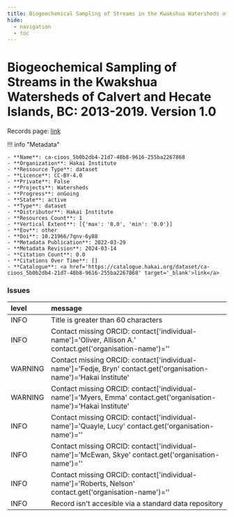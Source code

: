 ```yaml
---
title: Biogeochemical Sampling of Streams in the Kwakshua Watersheds of Calvert and Hecate Islands, BC: 2013-2019. Version 1.0
hide:
  - navigation
  - toc
---
```


# Biogeochemical Sampling of Streams in the Kwakshua Watersheds of Calvert and Hecate Islands, BC: 2013-2019. Version 1.0

Records page: <a href='https://catalogue.hakai.org/dataset/ca-cioos_5b0b2db4-21d7-48b8-9616-255ba2267868' target='_blank'>link</a>

<div id='map'></div>

!!! info "Metadata"
    
    - **Name**: ca-cioos_5b0b2db4-21d7-48b8-9616-255ba2267868 
    - **Organization**: Hakai Institute 
    - **Ressource Type**: dataset 
    - **Licence**: CC-BY-4.0 
    - **Private**: False 
    - **Projects**: Watersheds 
    - **Progress**: onGoing 
    - **State**: active 
    - **Type**: dataset 
    - **Distributor**: Hakai Institute 
    - **Resources Count**: 1 
    - **Vertical Extent**: [{'max': '0.0', 'min': '0.0'}] 
    - **Eov**: other 
    - **Doi**: 10.21966/7qnv-6y88 
    - **Metadata Publication**: 2022-03-29 
    - **Metadata Revision**: 2024-03-14 
    - **Citation Count**: 0.0 
    - **Citations Over Time**: [] 
    - **Catalogue**: <a href='https://catalogue.hakai.org/dataset/ca-cioos_5b0b2db4-21d7-48b8-9616-255ba2267868' target='_blank'>link</a> 

### Issues

| level   | message                                                                                                            |
|:--------|:-------------------------------------------------------------------------------------------------------------------|
| INFO    | Title is greater than 60 characters                                                                                |
| INFO    | Contact missing ORCID: contact['individual-name']='Oliver, Allison A.' contact.get('organisation-name')=''         |
| WARNING | Contact missing ORCID: contact['individual-name']='Fedje, Bryn' contact.get('organisation-name')='Hakai Institute' |
| WARNING | Contact missing ORCID: contact['individual-name']='Myers, Emma' contact.get('organisation-name')='Hakai Institute' |
| INFO    | Contact missing ORCID: contact['individual-name']='Quayle, Lucy' contact.get('organisation-name')=''               |
| INFO    | Contact missing ORCID: contact['individual-name']='McEwan, Skye' contact.get('organisation-name')=''               |
| INFO    | Contact missing ORCID: contact['individual-name']='Roberts, Nelson' contact.get('organisation-name')=''            |
| INFO    | Record isn't accesible via a standard data repository                                                              |

<script>
   document.addEventListener("DOMContentLoaded", function() {
    var map = L.map('map').setView([51.505, -125.09], 5);
    L.tileLayer('https://tile.openstreetmap.org/{z}/{x}/{y}.png', {
        maxZoom: 19,
        attribution: '&copy; <a href="http://www.openstreetmap.org/copyright">OpenStreetMap</a>'
    }).addTo(map);
    var geojsonFeature = {
        "type": "Feature",
        "properties": {
            "name" : "Biogeochemical Sampling of Streams in the Kwakshua Watersheds of Calvert and Hecate Islands, BC: 2013-2019. Version 1.0"
        },
        "geometry": {'type': 'Polygon', 'coordinates': [[[-128.98931373, 50.8340959], [-127.03580726, 50.8340959], [-127.03580726, 52.33530479], [-128.98931373, 52.33530479], [-128.98931373, 50.8340959]]]}
    }
    L.geoJSON(geojsonFeature).addTo(map);
   })
</script>